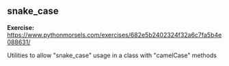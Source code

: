 ## snake_case

**Exercise:** https://www.pythonmorsels.com/exercises/682e5b2402324f32a6c7fa5b4e088631/

Utilities to allow "snake_case" usage in a class with "camelCase" methods
